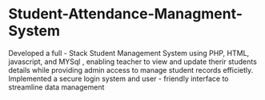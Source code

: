 # Student-Attendance-Managment-System
Developed a full - Stack Student Management 
System using PHP, HTML, javascript, and MYSql , 
enabling teacher to view and update therir students 
details while providing admin access to manage 
student records efficietly. Implemented a secure 
login system and user - friendly interface to 
streamline data management
